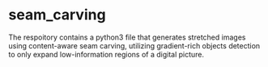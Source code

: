 # seam_carving
The respoitory contains a python3 file that generates stretched images using content-aware seam carving, utilizing gradient-rich objects detection to only expand low-information regions of a digital picture.
